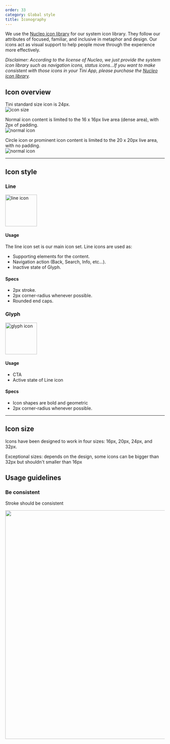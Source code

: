 ```yaml
---
order: 33
category: Global style
title: Iconography
---
```


We use the [Nucleo icon library](https://nucleoapp.com/) for our system icon library. They follow our attributes of focused, familiar, and inclusive in metaphor and design. Our icons act as visual support to help people move through the experience more effectively.

_Disclaimer: According to the license of Nucleo, we just provide the system icon library such as navigation icons, status icons...If you want to make consistent with those icons in your Tini App, please purchase the [Nucleo icon library](https://nucleoapp.com/)._

## Icon overview

Tini standard size icon is 24px. <br />
<img className="img-basic" src="https://salt.tikicdn.com/ts/social/8d/a2/30/cdcaf1f36812d29caf0c1387b77d6029.png" alt="icon size" />

Normal icon content is limited to the 16 x 16px live area (dense area), with 2px of padding. <br />
<img className="img-basic" src="https://salt.tikicdn.com/ts/social/a4/9a/af/61dc1ff3e7cce3008fb357794b9cb279.png" alt="normal icon" />

Circle icon or prominent icon content is limited to the 20 x 20px live area, with no padding. <br />
<img className="img-basic" src="https://salt.tikicdn.com/ts/social/6e/cd/0a/65e110e4a4a2646b75f2c264ff477ed4.png" alt="normal icon" />


---


## Icon style

### Line

<img className="img-basic" src="https://salt.tikicdn.com/ts/social/9b/1b/79/2b4de89a0e44b329bcb6b81836a976f9.png" alt="line icon" width="100px"/>

#### Usage

The line icon set is our main icon set. Line icons are used as:

- Supporting elements for the content.
- Navigation action (Back, Search, Info, etc...).
- Inactive state of Glyph.

#### Specs

- 2px stroke.
- 2px corner-radius whenever possible.
- Rounded end caps.

### Glyph

<img className="img-basic" src="https://salt.tikicdn.com/ts/social/ec/9c/42/7bd49b1602da727010533c372517d6e8.png" alt="glyph icon" width="100px"/>

#### Usage

- CTA
- Active state of Line icon

#### Specs

- Icon shapes are bold and geometric
- 2px corner-radius whenever possible.

---

## Icon size

Icons have been designed to work in four sizes: 16px, 20px, 24px, and 32px.

Exceptional sizes: depends on the design, some icons can be bigger than 32px but shouldn't smaller than 16px

## Usage guidelines
### Be consistent
Stroke should be consistent

<img src="../../../img/foundation/7-icon-1.png" width="720"/>